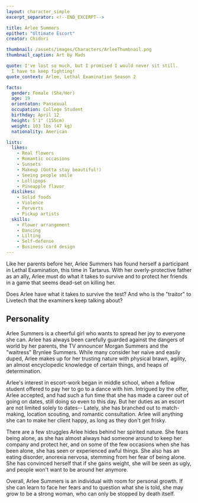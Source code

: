 ```yaml
---
layout: character_simple
excerpt_separator: <!--END_EXCERPT-->

title: Arlee Summers
epithet: "Ultimate Escort"
creator: Chidori

thumbnail: /assets/images/Characters/ArleeThumbnail.png
thumbnail_caption: Art by Mads

quote: I've lost so much, but I promised I would never sit still.
  I have to keep fighting!
quote_context: Arlee, Lethal Examination Season 2

facts:
  gender: Female (She/Her)
  age: 19
  orientaton: Pansexual
  occupation: College Student
  birthday: April 12
  height: 5'1" (155cm)
  weight: 103 lbs (47 kg)
  nationality: American

lists:
  likes:
    - Real flowers
    - Romantic occasions
    - Sunsets
    - Makeup (Gotta stay beautiful!)
    - Seeing people smile
    - Lollipops
    - Pineapple flavor
  dislikes:
    - Solid foods
    - Violence
    - Perverts
    - Pickup artists
  skills:
    - Flower arrangement
    - Dancing
    - Lilting
    - Self-defense
    - Business card design
---
```


Like her parents before her, Arlee Summers has found herself a participant in
Lethal Examination, this time in Tartarus. With her overly-protective father as
an ally, Arlee must do what it takes to survive and to protect her friends in a
game that seems dead-set on killing her.

Does Arlee have what it takes to survive the test? And who is the "traitor" to
Livetech that the examiners keep talking about?

<!--END_EXCERPT-->

## Personality
Arlee Summers is a cheerful girl who wants to spread her joy to everyone she
can. Arlee has always been carefully guarded against the dangers of world by
her parents, the TV announcer Morgan Summers and the "waitress" Brynlee
Summers. While many consider her naive and easily duped, Arlee makes up for her
trusting nature with physical brawn, agility, an almost encyclopedic knowledge
of certain things, and heaps of determination.

Arlee's interest in escort-work began in middle school, when a fellow student
offered to pay her to go to a dance with him. Intrigued by the offer, Arlee
accepted, and had such a fun time that she has made a career out of going on
dates, still doing so even to this day. But her duties as an escort are not
limited solely to dates-- Lately, she has branched out to match-making,
location scouting, and romantic consultation. Arlee will anything she can to
make her client happy, as long as they don't get frisky.

There are a few struggles Arlee hides behind her spirited nature. She fears
being alone, as she has almost always had someone around to keep her company
and protect her, and on some of the few occasions when she has been alone, she
has seen or experienced awful things. She also has an eating disorder, anorexia
nervosa, stemming from her fear of being alone. She has convinced herself that
if she gains weight, she will be seen as ugly, and people won't want to be
around her anymore.

Overall, Arlee Summers is an individual with room for personal growth. If she
can learn to face her fears and to question what she is told, she may grow to
be a strong woman, who can only be stopped by death itself.
